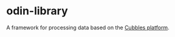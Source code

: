 # odin-library
A framework for processing data based on the [Cubbles platform](https://cubbles.github.io/).

